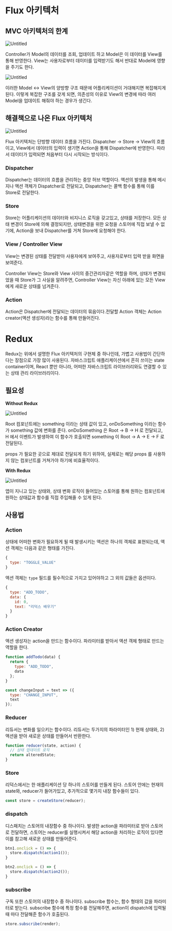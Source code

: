 # Flux 아키텍처

## MVC 아키텍처의 한계

![Untitled](https://media.vlpt.us/images/alskt0419/post/ee1b0474-26a8-448e-bc2f-cda1724038fa/image.png)

Controller가 Model의 데이터를 조회, 업데이트 하고 Model은 이 데이터를 View를 통해 반영한다. View는 사용자로부터 데이터를 입력받기도 해서 반대로 Model에 영향을 주기도 한다.

![Untitled](https://media.vlpt.us/images/alskt0419/post/35a7a12e-4f0d-416c-889c-92bdeca47dbb/image%20(1).png)

이러한 Model ↔  View의 양방향 구조 때문에 어플리케이션이 거대해지면 복잡해지게 된다. 이렇게 복잡한 구조를 갖게 되면, 의존성의 이유로 View의 변경에 따라 여러 Model을 업데이트 해줘야 하는 경우가 생긴다.

## 해결책으로 나온 Flux 아키텍처

![Untitled](https://haruair.github.io/flux/img/flux-simple-f8-diagram-with-client-action-1300w.png)

Flux 아키텍처는 단방향 데이터 흐름을 가진다. Dispatcher → Store → View의 흐름이고, View에서 데이터의 입력이 생기면 Action을 통해 Dispatcher에 반영한다. 따라서 데이터가 입력되면 처음부터 다시 시작되는 방식이다.

### Dispatcher

Dispatcher는 데이터의 흐름을 관리하는 중앙 허브 역할이다. 액션의 발생을 통해 메시지나 액션 객체가 Dispatcher로 전달되고, Dispatcher는 콜백 함수를 통해 이를 Store로 전달한다.

### Store

Store는 어플리케이션의 데이터와 비지니스 로직을 갖고있고, 상태를 저장한다. 모든 상태 변경이 Store에 의해 결정되지만, 상태변경을 위한 요청을 스토어에 직접 보낼 수 없기에, Action을 보내 Dispatcher를 거쳐 Store에 요청해야 한다.

### View / Controller View

View는 변경된 상태를 전달받아 사용자에게 보여주고, 사용자로부터 입력 받을 화면을 보여준다.

Controller View는 Store와 View 사이의 중간관리자같은 역할을 하며, 상태가 변경되었을 때 Store가 그 사실을 알려주면, Controller View는 자신 아래에 있는 모든 View에게 새로운 상태를 넘겨준다.

### Action

Action은 Dispatcher에 전달되는 데이터의 묶음이다.전달할 Action 객체는 Action creator(액션 생성자)라는 함수를 통해 만들어진다.

# Redux

Redux는 위에서 설명한 Flux 아키텍처의 구현체 중 하나인데, 가볍고 사용법이 간단하다는 장점으로 가장 많이 사용된다. 자바스크립트 애플리케이션에서 흔히 쓰이는 state container이며, React 뿐만 아니라, 어떠한 자바스크립트 라이브러리와도 연결할 수 있는 상태 관리 라이브러리이다.

## 필요성

**Without Redux**

![Untitled](https://i.imgur.com/RFjWPuh.png)

Root 컴포넌트에는 something 이라는 상태 값이 있고, onDoSomething 이라는 함수가 something 값에 변화를 준다. onDoSomething 은 Root -> B -> H 로 전달되고, H 에서 이벤트가 발생하여 이 함수가 호출되면 something 이 Root -> A -> E -> F 로 전달된다.

props 가 필요한 곳으로 제대로 전달되게 하기 위하여, 실제로는 해당 props 를 사용하지 않는 컴포넌트를 거쳐가야 하기에 비효율적이다.

**With Redux**

![Untitled](https://i.imgur.com/U3S2iJ8.png)

앱이 지니고 있는 상태와, 상태 변화 로직이 들어있는 스토어를 통해 원하는 컴포넌트에 원하는 상태값과 함수를 직접 주입해줄 수 있게 된다.

## 사용법

### Action

상태에 어떠한 변화가 필요하게 될 때 발생시키는 액션은 하나의 객체로 표현되는데, 액션 객체는 다음과 같은 형태를 가진다.

```jsx
{
  type: "TOGGLE_VALUE"
}
```

액션 객체는 `type` 필드를 필수적으로 가지고 있어야하고 그 외의 값들은 옵션이다.

```jsx
{
  type: "ADD_TODO",
  data: {
    id: 0,
    text: "리덕스 배우기"
  }
}
```

### Action Creator

액션 생성자는 action을 만드는 함수이다. 파라미터를 받아서 액션 객체 형태로 만드는 역할을 한다.

```jsx
function addTodo(data) {
  return {
    type: "ADD_TODO",
    data
  };
}

const changeInput = text => ({
  type: "CHANGE_INPUT",
  text
});
```

### Reducer

리듀서는 변화를 일으키는 함수이다. 리듀서는 두가지의 파라미터인 1) 현재 상태와, 2) 액션을 받아 새로운 상태를 만들어서 반환한다.

```jsx
function reducer(state, action) {
  // 상태 업데이트 로직
  return alteredState;
}
```

### Store

리덕스에서는 한 애플리케이션 당 하나의 스토어를 만들게 된다. 스토어 안에는 현재의 state와, reducer가 들어가있고, 추가적으로 몇가지 내장 함수들이 있다.

```jsx
const store = createStore(reducer);
```

### dispatch

디스패치는 스토어의 내장함수 중 하나이다. 발생한 action을 파라미터로 받아 스토어로 전달하면, 스토어는 reducer를 실행시켜서 해당 action을 처리하는 로직이 있다면 이를 참고해 새로운 상태를 만들어준다. 

```jsx
btn1.onclick = () => {
  store.dispatch(action1());
}

btn2.onclick = () => {
  store.dispatch(action2());
}
```

### subscribe

구독 또한 스토어의 내장함수 중 하나이다. subscribe 함수는, 함수 형태의 값을 파라미터로 받는다. subscribe 함수에 특정 함수를 전달해주면, action이 dispatch에 입력될 때 마다 전달해준 함수가 호출된다.

```jsx
store.subscribe(render);
```